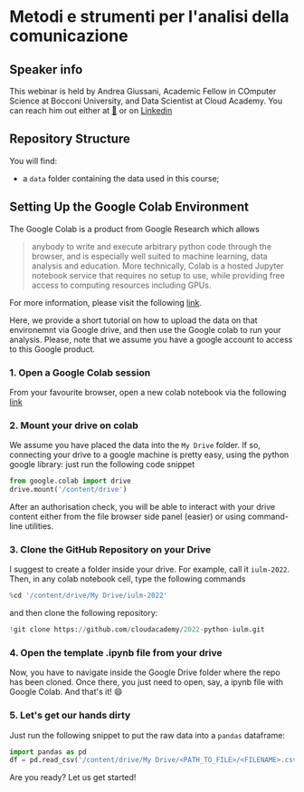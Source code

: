 # Metodi e strumenti per l'analisi della comunicazione

## Speaker info
This webinar is held by Andrea Giussani, Academic Fellow in COmputer Science at Bocconi University, and Data Scientist at Cloud Academy.
You can reach him out either at [:email:](andrea.giussani@unibocconi.it) or on [Linkedin](https://it.linkedin.com/in/andrea-giussani-764816148?trk=public_profile_samename_mini-profile_title)

## Repository Structure
You will find:
 - a `data` folder containing the data used in this course;
 
## Setting Up the Google Colab Environment

The Google Colab is a product from Google Research which allows
> anybody to write and execute arbitrary python code through the browser, and is especially well suited to machine learning, data analysis and education. More technically, Colab is a hosted Jupyter notebook service that requires no setup to use, while providing free access to computing resources including GPUs.

For more information, please visit the following [link](https://research.google.com/colaboratory/faq.html).

Here, we provide a short tutorial on how to upload the data on that environemnt via Google drive, and then use the Google colab to run your analysis.
Please, note that we assume you have a google account to access to this Google product.

### 1. Open a Google Colab session

From your favourite browser, open a new colab notebook via the following [link](https://colab.research.google.com)

### 2. Mount your drive on colab

We assume you have placed the data into the `My Drive` folder. If so, connecting your drive to a google machine is pretty easy, using the python google library: just run the following code snippet

```python
from google.colab import drive
drive.mount('/content/drive')
```
After an authorisation check, you will be able to interact with your drive content either from the file browser side panel (easier) or using command-line utilities.

### 3. Clone the GitHub Repository on your Drive
I suggest to create a folder inside your drive. For example, call it `iulm-2022`. Then, in any colab notebook cell, type the following commands
```python
%cd '/content/drive/My Drive/iulm-2022'
```
and then clone the following repository:
```python
!git clone https://github.com/cloudacademy/2022-python-iulm.git
```

### 4. Open the template .ipynb file from your drive
Now, you have to navigate inside the Google Drive folder where the repo has been cloned. Once there, you just need to open, say, a ipynb file with Google Colab. And that's it! :smile:

### 5. Let's get our hands dirty
Just run the following snippet to put the raw data into a `pandas` dataframe:
```python
import pandas as pd
df = pd.read_csv('/content/drive/My Drive/<PATH_TO_FILE>/<FILENAME>.csv')
```
Are you ready? Let us get started!
